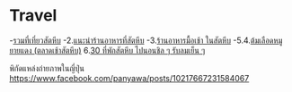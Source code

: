 # Travel

-[รวมที่เที่ยวสัตหีบ](https://www.facebook.com/BoogieBug/posts/3465952153437624)
-2.[แนะนำร้านอาหารที่สัตหีบ](https://pantip.com/topic/31806594)
-3.[ร้านอาหารมื้อเช้า ในสัตหีบ](https://th.tripadvisor.com/Restaurants-g612389-zfp2-Sattahip_Chonburi_Province.html)
-5.4.[ต้มเลือดหมูยายแดง (ตลาดเช้าสัตหีบ)](https://sbikeman.wordpress.com/2020/04/11/%E0%B8%95%E0%B9%89%E0%B8%A1%E0%B9%80%E0%B8%A5%E0%B8%B7%E0%B8%AD%E0%B8%94%E0%B8%AB%E0%B8%A1%E0%B8%B9%E0%B8%A2%E0%B8%B2%E0%B8%A2%E0%B9%81%E0%B8%94%E0%B8%87-%E0%B8%95%E0%B8%A5%E0%B8%B2%E0%B8%94%E0%B9%80/)
6.[30 ที่พักสัตหีบ ไปนอนชิล ๆ รับลมเย็น ๆ](https://travel.kapook.com/view63473.html)



พิกัดแหล่งถ่ายภาพในญี่ปุ่น
https://www.facebook.com/panyawa/posts/10217667231584067

###


